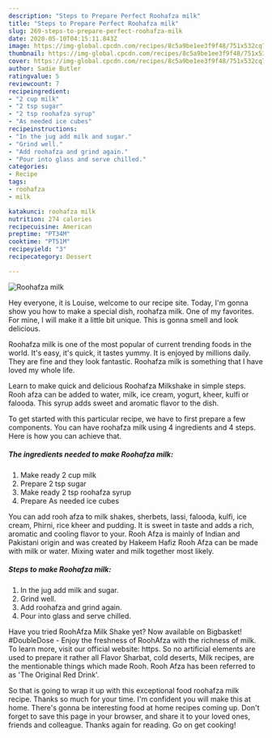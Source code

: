 ```yaml
---
description: "Steps to Prepare Perfect Roohafza milk"
title: "Steps to Prepare Perfect Roohafza milk"
slug: 269-steps-to-prepare-perfect-roohafza-milk
date: 2020-05-10T04:15:11.843Z
image: https://img-global.cpcdn.com/recipes/8c5a9be1ee3f9f48/751x532cq70/roohafza-milk-recipe-main-photo.jpg
thumbnail: https://img-global.cpcdn.com/recipes/8c5a9be1ee3f9f48/751x532cq70/roohafza-milk-recipe-main-photo.jpg
cover: https://img-global.cpcdn.com/recipes/8c5a9be1ee3f9f48/751x532cq70/roohafza-milk-recipe-main-photo.jpg
author: Sadie Butler
ratingvalue: 5
reviewcount: 7
recipeingredient:
- "2 cup milk"
- "2 tsp sugar"
- "2 tsp roohafza syrup"
- "As needed ice cubes"
recipeinstructions:
- "In the jug add milk and sugar."
- "Grind well."
- "Add roohafza and grind again."
- "Pour into glass and serve chilled."
categories:
- Recipe
tags:
- roohafza
- milk

katakunci: roohafza milk 
nutrition: 274 calories
recipecuisine: American
preptime: "PT34M"
cooktime: "PT51M"
recipeyield: "3"
recipecategory: Dessert

---
```



![Roohafza milk](https://img-global.cpcdn.com/recipes/8c5a9be1ee3f9f48/751x532cq70/roohafza-milk-recipe-main-photo.jpg)

Hey everyone, it is Louise, welcome to our recipe site. Today, I'm gonna show you how to make a special dish, roohafza milk. One of my favorites. For mine, I will make it a little bit unique. This is gonna smell and look delicious.

Roohafza milk is one of the most popular of current trending foods in the world. It's easy, it's quick, it tastes yummy. It is enjoyed by millions daily. They are fine and they look fantastic. Roohafza milk is something that I have loved my whole life.

Learn to make quick and delicious Roohafza Milkshake in simple steps. Rooh afza can be added to water, milk, ice cream, yogurt, kheer, kulfi or falooda. This syrup adds sweet and aromatic flavor to the dish.


To get started with this particular recipe, we have to first prepare a few components. You can have roohafza milk using 4 ingredients and 4 steps. Here is how you can achieve that.

<!--inarticleads1-->

##### The ingredients needed to make Roohafza milk:

1. Make ready 2 cup milk
1. Prepare 2 tsp sugar
1. Make ready 2 tsp roohafza syrup
1. Prepare As needed ice cubes


You can add rooh afza to milk shakes, sherbets, lassi, falooda, kulfi, ice cream, Phirni, rice kheer and pudding. It is sweet in taste and adds a rich, aromatic and cooling flavor to your. Rooh Afza is mainly of Indian and Pakistani origin and was created by Hakeem Hafiz Rooh Afza can be made with milk or water. Mixing water and milk together most likely. 

<!--inarticleads2-->

##### Steps to make Roohafza milk:

1. In the jug add milk and sugar.
1. Grind well.
1. Add roohafza and grind again.
1. Pour into glass and serve chilled.


Have you tried RoohAfza Milk Shake yet? Now available on Bigbasket! #DoubleDose - Enjoy the freshness of RoohAfza with the richness of milk. To learn more, visit our official website: https. So no artificial elements are used to prepare it rather all Flavor Sharbat, cold deserts, Milk recipes, are the mentionable things which made Rooh. Rooh Afza has been referred to as &#39;The Original Red Drink&#39;. 

So that is going to wrap it up with this exceptional food roohafza milk recipe. Thanks so much for your time. I'm confident you will make this at home. There's gonna be interesting food at home recipes coming up. Don't forget to save this page in your browser, and share it to your loved ones, friends and colleague. Thanks again for reading. Go on get cooking!
